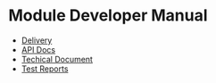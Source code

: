 # Module Developer Manual

- [Delivery](./Delivery.md)
- [API Docs](https://documenter.getpostman.com/view/27004557/2s93Y5RLjZ#adbc1aa2-e979-4c65-bfe5-898533fb56c0)
- [Techical Document](./Technical-Document.pdf)
- [Test Reports](https://drive.google.com/drive/folders/1Vq_i5wke7YJqLdJOhAUGI2FafoYXfJqp?usp=sharing)
